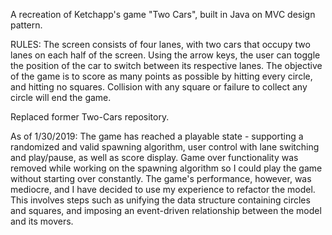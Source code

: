 A recreation of Ketchapp's game "Two Cars", built in Java on MVC design pattern.

RULES:
The screen consists of four lanes, with two cars that occupy two lanes on each half of the screen. Using the arrow keys, the user can toggle the position of the car to switch between its respective lanes. The objective of the game is to score as many points as possible by hitting every circle, and hitting no squares. Collision with any square or failure to collect any circle will end the game.

Replaced former Two-Cars repository.


As of 1/30/2019:
The game has reached a playable state - supporting a randomized and valid spawning algorithm, user control with lane switching and play/pause, as well as score display. Game over functionality was removed while working on the spawning algorithm so I could play the game without starting over constantly. The game's performance, however, was mediocre, and I have decided to use my experience to refactor the model. This involves steps such as unifying the data structure containing circles and squares, and imposing an event-driven relationship between the model and its movers.
